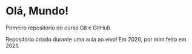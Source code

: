 # Olá, Mundo!
 Primeiro repositório do curso Git e GitHub

Repositório criado durante uma aula ao vivo! Em 2020, por mim feito em 2021.